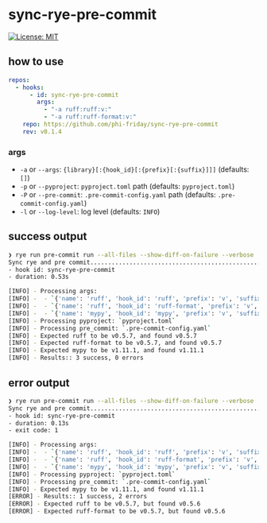 # sync-rye-pre-commit
[![License: MIT](https://img.shields.io/badge/License-MIT-yellow.svg)](https://opensource.org/licenses/MIT)

## how to use
```yaml
repos:
  - hooks:
      - id: sync-rye-pre-commit
        args:
          - "-a ruff:ruff:v:"
          - "-a ruff:ruff-format:v:"
    repo: https://github.com/phi-friday/sync-rye-pre-commit
    rev: v0.1.4
```

### args
- `-a` or `--args`: `{library}[:{hook_id}[:{prefix}[:{suffix}]]]` (defaults: `[]`)
- `-p` or `--pyproject`: `pyproject.toml` path (defaults: `pyproject.toml`)
- `-P` or `--pre-commit`: `.pre-commit-config.yaml` path (defaults: `.pre-commit-config.yaml`)
- `-l` or `--log-level`: log level (defaults: `INFO`)

## success output
```bash
❯ rye run pre-commit run --all-files --show-diff-on-failure --verbose
Sync rye and pre commit..................................................Passed
- hook id: sync-rye-pre-commit
- duration: 0.53s

[INFO] - Processing args:
[INFO] -  - `{'name': 'ruff', 'hook_id': 'ruff', 'prefix': 'v', 'suffix': ''}`
[INFO] -  - `{'name': 'ruff', 'hook_id': 'ruff-format', 'prefix': 'v', 'suffix': ''}`
[INFO] -  - `{'name': 'mypy', 'hook_id': 'mypy', 'prefix': 'v', 'suffix': ''}`
[INFO] - Processing pyproject: `pyproject.toml`
[INFO] - Processing pre_commit: `.pre-commit-config.yaml`
[INFO] - Expected ruff to be v0.5.7, and found v0.5.7
[INFO] - Expected ruff-format to be v0.5.7, and found v0.5.7
[INFO] - Expected mypy to be v1.11.1, and found v1.11.1
[INFO] - Results:: 3 success, 0 errors
```

## error output
```bash
❯ rye run pre-commit run --all-files --show-diff-on-failure --verbose
Sync rye and pre commit..................................................Failed
- hook id: sync-rye-pre-commit
- duration: 0.13s
- exit code: 1

[INFO] - Processing args:
[INFO] -  - `{'name': 'ruff', 'hook_id': 'ruff', 'prefix': 'v', 'suffix': ''}`
[INFO] -  - `{'name': 'ruff', 'hook_id': 'ruff-format', 'prefix': 'v', 'suffix': ''}`
[INFO] -  - `{'name': 'mypy', 'hook_id': 'mypy', 'prefix': 'v', 'suffix': ''}`
[INFO] - Processing pyproject: `pyproject.toml`
[INFO] - Processing pre_commit: `.pre-commit-config.yaml`
[INFO] - Expected mypy to be v1.11.1, and found v1.11.1
[ERROR] - Results:: 1 success, 2 errors
[ERROR] - Expected ruff to be v0.5.7, but found v0.5.6
[ERROR] - Expected ruff-format to be v0.5.7, but found v0.5.6
```